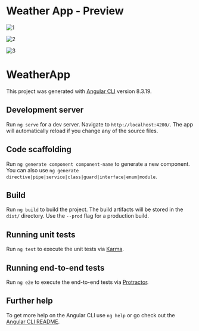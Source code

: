 # Weather App - Preview

![1](https://user-images.githubusercontent.com/24768132/69485153-82318780-0e09-11ea-8694-16c4685361aa.PNG)

![2](https://user-images.githubusercontent.com/24768132/69485154-82ca1e00-0e09-11ea-9505-3a237e716114.PNG)

![3](https://user-images.githubusercontent.com/24768132/69485155-82ca1e00-0e09-11ea-8a23-1fdabc701e47.PNG)

# WeatherApp

This project was generated with [Angular CLI](https://github.com/angular/angular-cli) version 8.3.19.

## Development server

Run `ng serve` for a dev server. Navigate to `http://localhost:4200/`. The app will automatically reload if you change any of the source files.

## Code scaffolding

Run `ng generate component component-name` to generate a new component. You can also use `ng generate directive|pipe|service|class|guard|interface|enum|module`.

## Build

Run `ng build` to build the project. The build artifacts will be stored in the `dist/` directory. Use the `--prod` flag for a production build.

## Running unit tests

Run `ng test` to execute the unit tests via [Karma](https://karma-runner.github.io).

## Running end-to-end tests

Run `ng e2e` to execute the end-to-end tests via [Protractor](http://www.protractortest.org/).

## Further help

To get more help on the Angular CLI use `ng help` or go check out the [Angular CLI README](https://github.com/angular/angular-cli/blob/master/README.md).
